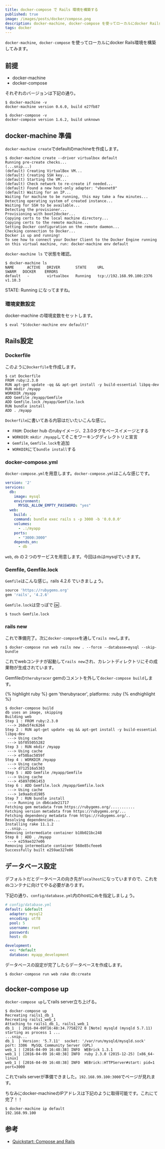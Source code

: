 ```yaml
---
title: docker-compose で Rails 環境を構築する
published: true
image: /images/posts/docker/compose.png
description: docker-machine, docker-compose を使ってローカルにdocker Rails環境を構築してみます。
tags: docker
---
```


`docker-machine`,` docker-compose` を使ってローカルにdocker Rails環境を構築してみます。

## 前提

- docker-machine
- docker-compose

それぞれのバージョンは下記の通り。

    $ docker-machine -v
    docker-machine version 0.6.0, build e27fb87

    $ docker-compose -v
    docker-compose version 1.6.2, build unknown

## docker-machine 準備

`docker-machine create`でdefaultのmachineを作成します。

    $ docker-machine create --driver virtualbox default
    Running pre-create checks...
    (...snip...)
    (default) Creating VirtualBox VM...
    (default) Creating SSH key...
    (default) Starting the VM...
    (default) Check network to re-create if needed...
    (default) Found a new host-only adapter: "vboxnet0"
    (default) Waiting for an IP...
    Waiting for machine to be running, this may take a few minutes...
    Detecting operating system of created instance...
    Waiting for SSH to be available...
    Detecting the provisioner...
    Provisioning with boot2docker...
    Copying certs to the local machine directory...
    Copying certs to the remote machine...
    Setting Docker configuration on the remote daemon...
    Checking connection to Docker...
    Docker is up and running!
    To see how to connect your Docker Client to the Docker Engine running on this virtual machine, run: docker-machine env default


`docker-machine ls` で状態を確認。

    $ docker-machine ls
    NAME      ACTIVE   DRIVER       STATE     URL                         SWARM   DOCKER    ERRORS
    default   -        virtualbox   Running   tcp://192.168.99.100:2376           v1.10.3

STATE: Running になってますね。

### 環境変数設定

docker-machine の環境変数をセットします。

    $ eval "$(docker-machine env default)"

## Rails設定

### Dockerfile

このように`Dockerfile`を作成します。

    $ cat Dockerfile
    FROM ruby:2.3.0
    RUN apt-get update -qq && apt-get install -y build-essential libpq-dev
    RUN mkdir /myapp
    WORKDIR /myapp
    ADD Gemfile /myapp/Gemfile
    ADD Gemfile.lock /myapp/Gemfile.lock
    RUN bundle install
    ADD . /myapp

`Dockerfile`に書いてある内容はだいたいこんな感じ。

- `FROM`: Docker hub のrubyイメージ、2.3.0タグをベースイメージとする
- `WORKDIR`: `mkdir /myapp`してそこをワーキングディレクトリと宣言
- `Gemfile`, `Gemfile.lock`を追加
- `WORKDIR`にて`bundle install`する

### docker-compose.yml

`docker-compose.yml`を用意します。`docker-compose.yml`はこんな感じです。

```yml
version: '2'
services:
  db:
    image: mysql
    environment:
      MYSQL_ALLOW_EMPTY_PASSWORD: "yes"
  web:
    build: .
    command: bundle exec rails s -p 3000 -b '0.0.0.0'
    volumes:
      - .:/myapp
    ports:
      - "3000:3000"
    depends_on:
      - db
```

`web`, `db` の２つのサービスを用意します。今回は`db`はmysqlでいきます。

### Gemfile, Gemfile.lock

`Gemfile`はこんな感じ。rails 4.2.6 でいきましょう。

```rb
source 'https://rubygems.org'
gem 'rails', '4.2.6'
```

`Gemfile.lock`は空っぽで :ok: .

    $ touch Gemfile.lock

### rails new

これで準備完了。次に`docker-compose`を通して`rails new`します。

    $ docker-compose run web rails new . --force --database=mysql --skip-bundle

これでwebコンテナが起動して`rails new`され、カレントディレクトリにその成果物が生成されています。

Gemfileの`therubyracer` gemのコメントを外して`docker-compose build`します。

{% highlight ruby %}
gem 'therubyracer', platforms: :ruby
{% endhighlight  %}

    $ docker-compose build
    db uses an image, skipping
    Building web
    Step 1 : FROM ruby:2.3.0
     ---> 268e5f4c6264
    Step 2 : RUN apt-get update -qq && apt-get install -y build-essential libpq-dev
     ---> Using cache
     ---> b5f055055282
    Step 3 : RUN mkdir /myapp
     ---> Using cache
     ---> ef58bac5859f
    Step 4 : WORKDIR /myapp
     ---> Using cache
     ---> d712516a5383
    Step 5 : ADD Gemfile /myapp/Gemfile
     ---> Using cache
     ---> 45897d961453
    Step 6 : ADD Gemfile.lock /myapp/Gemfile.lock
     ---> Using cache
     ---> 1e9aadcd1985
    Step 7 : RUN bundle install
     ---> Running in db6cade21717
    Fetching gem metadata from https://rubygems.org/...........
    Fetching version metadata from https://rubygems.org/...
    Fetching dependency metadata from https://rubygems.org/..
    Resolving dependencies...
    Installing rake 11.1.2
    ...snip...
    Removing intermediate container b18b021bc248
    Step 8 : ADD . /myapp
     ---> e259ae327e06
    Removing intermediate container 568e85cfeee6
    Successfully built e259ae327e06

## データベース設定

デフォルトだとデータベースの向き先が`localhost`になっていますので、これを`db`コンテナに向けてやる必要があります。

下記の通り、`config/database.yml`内のhostに`db`を指定しましょう。

```yml
# config/database.yml
default: &default
  adapter: mysql2
  encoding: utf8
  pool: 5
  username: root
  password:
  host: db

development:
  <<: *default
  database: myapp_development
```

データベースの設定が完了したらデータベースを作成します。

    $ docker-compose run web rake db:create

## docker-compose up

`docker-compose up`してrails server立ち上げる。

    $ docker-compose up
    Recreating rails1_db_1
    Recreating rails1_web_1
    Attaching to rails1_db_1, rails1_web_1
    db_1  | 2016-04-09T16:48:34.775827Z 0 [Note] mysqld (mysqld 5.7.11) starting as process 1 ...
    ...snip...
    db_1  | Version: '5.7.11'  socket: '/var/run/mysqld/mysqld.sock'  port: 3306  MySQL Community Server (GPL)
    web_1 | [2016-04-09 16:48:38] INFO  WEBrick 1.3.1
    web_1 | [2016-04-09 16:48:38] INFO  ruby 2.3.0 (2015-12-25) [x86_64-linux]
    web_1 | [2016-04-09 16:48:38] INFO  WEBrick::HTTPServer#start: pid=1 port=3000

これでrails serverが準備できました。`192.168.99.100:3000`でページが見れます。

ちなみにdocker-machineのIPアドレスは下記のように取得可能です。これにて完了！！

    $ docker-machine ip default
    192.168.99.100

## 参考

- [Quickstart: Compose and Rails](https://docs.docker.com/compose/rails/)
